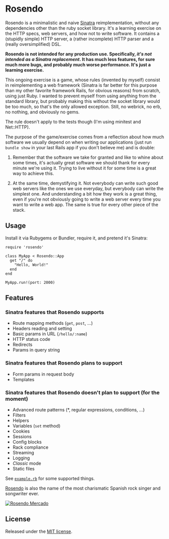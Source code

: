 # Rosendo

Rosendo is a minimalistic and naive [Sinatra](http://sinatrarb.com) reimplementation, without any
dependencies other than the ruby socket library. It's a learning exercise on the HTTP specs, web
servers, and how not to write software. It contains a (stupidly simple) HTTP server, a (rather
incomplete) HTTP parser and a (really oversimplified) DSL.

**Rosendo is not intended for any production use. Specifically, *it's not intended as a Sinatra
replacement*. It has much less features, for sure much more bugs, and probably much worse
performance. It's just a learning exercise.**

This ongoing exercise is a game, whose rules (invented by myself) consist in reimplementing a web
framework (Sinatra is far better for this purpose than my other favorite framework Rails, for
obvious reasons) from scratch, using just Ruby. I wanted to prevent myself from using anything from
the standard library, but probably making this without the socket library would be too much, so
that's the only allowed exception. Still, no webrick, no erb, no nothing, and obviously no gems.

The rule doesn't apply to the tests though (I'm using minitest and Net::HTTP).

The purpose of the game/exercise comes from a reflection about how much software we usually depend
on when writing our applications (just run `bundle show` in your last Rails app if you don't believe
me) and is double:

1) Remember that the software we take for granted and like to whine about some times, it's actually
great software we should thank for every minute we're using it. Trying to live without it for some
time is a great way to achieve this.

2) At the same time, demystifying it. Not everybody can write such good web servers like the ones we
use everyday, but everybody can write the simplest one. And understanding a bit how they work is a
great thing, even if you're not obviously going to write a web server every time you want to write a
web app. The same is true for every other piece of the stack.

## Usage

Install it via Rubygems or Bundler, require it, and pretend it's Sinatra:

    require 'rosendo'
    
    class MyApp < Rosendo::App
      get "/" do
        "Hello, World!"
      end
    end
    
    MyApp.run!(port: 2000)

## Features

### Sinatra features that Rosendo supports

* Route mapping methods (`get`, `post`, ...)
* Headers reading and setting
* Basic params in URL (`/hello/:name`)
* HTTP status code
* Redirects
* Params in query string

### Sinatra features that Rosendo plans to support

* Form params in request body
* Templates

### Sinatra features that Rosendo doesn't plan to support (for the moment)

* Advanced route patterns (*, regular expressions, conditions, ...)
* Filters
* Helpers
* Variables (`set` method)
* Cookies
* Sessions
* Config blocks
* Rack compliance
* Streaming
* Logging
* *Classic* mode
* Static files

See [`example.rb`](https://github.com/porras/rosendo/blob/master/example.rb) for some supported things.

[Rosendo](http://en.wikipedia.org/wiki/Rosendo_Mercado) is also the name of the most charismatic
Spanish rock singer and songwriter ever.

[![Rosendo Mercado](http://upload.wikimedia.org/wikipedia/commons/thumb/5/5a/Rosendo_-_11.jpg/320px-Rosendo_-_11.jpg)](http://en.wikipedia.org/wiki/Rosendo_Mercado)

## License

Released under the [MIT license](https://github.com/porras/rosendo/blob/master/LICENSE).